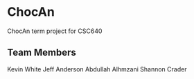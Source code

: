 # ChocAn
ChocAn term project for CSC640

Team Members
------------
Kevin White
Jeff Anderson
Abdullah Alhmzani
Shannon Crader
